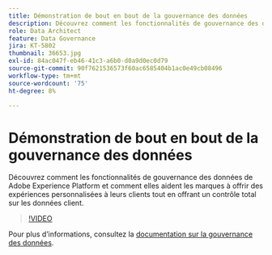 ```yaml
---
title: Démonstration de bout en bout de la gouvernance des données
description: Découvrez comment les fonctionnalités de gouvernance des données de Adobe Experience Platform et comment elles aident les marques à offrir des expériences personnalisées à leurs clients tout en offrant un contrôle total sur les données client.
role: Data Architect
feature: Data Governance
jira: KT-5802
thumbnail: 36653.jpg
exl-id: 84ac047f-eb46-41c3-a6b0-d0a9d0ec0d79
source-git-commit: 90f7621536573f60ac6585404b1ac0e49cb08496
workflow-type: tm+mt
source-wordcount: '75'
ht-degree: 8%

---
```


# Démonstration de bout en bout de la gouvernance des données

Découvrez comment les fonctionnalités de gouvernance des données de Adobe Experience Platform et comment elles aident les marques à offrir des expériences personnalisées à leurs clients tout en offrant un contrôle total sur les données client.

>[!VIDEO](https://video.tv.adobe.com/v/36653?quality=12&learn=on)

Pour plus d’informations, consultez la [documentation sur la gouvernance des données](https://experienceleague.adobe.com/docs/experience-platform/data-governance/home.html?lang=fr).
